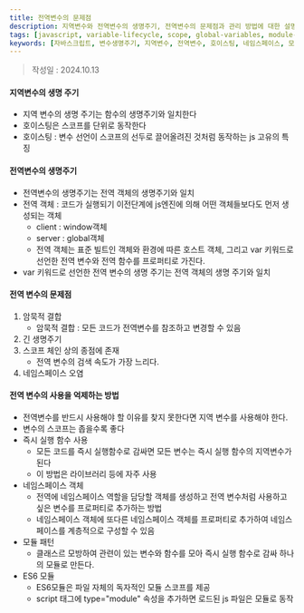 ```yaml
---
title: 전역변수의 문제점
description: 지역변수와 전역변수의 생명주기, 전역변수의 문제점과 관리 방법에 대한 설명
tags: [javascript, variable-lifecycle, scope, global-variables, module-pattern]
keywords: [자바스크립트, 변수생명주기, 지역변수, 전역변수, 호이스팅, 네임스페이스, 모듈패턴, 즉시실행함수]
---
```


>작성일 : 2024.10.13
#### 지역변수의 생명 주기
- 지역 변수의 생명 주기는 함수의 생명주기와 일치한다
- 호이스팅은 스코프를 단위로 동작한다
- 호이스팅 : 변수 선언이 스코프의 선두로 끌어올려진 것처럼 동작하는 js 고유의 특징

#### 전역변수의 생명주기
- 전역변수의 생명주기는 전역 객체의 생명주기와 일치
- 전역 객체 : 코드가 실행되기 이전단계에 js엔진에 의해 어떤 객체들보다도 먼저 생성되는 객체
	- client : window객체
	- server : global객체
	- 전역 객체는 표준 빌트인 객체와 환경에 따른 호스트 객체, 그리고 var 키워드로 선언한 전역 변수와 전역 함수를 프로퍼티로 가진다.
- var 키워드로 선언한 전역 변수의 생명 주기는 전역 객체의 생명 주기와 일치

#### 전역 변수의 문제점
1. 암묵적 결합
	- 암묵적 결합 : 모든 코드가 전역변수를 참조하고 변경할 수 있음
2. 긴 생명주기
3. 스코프 체인 상의 종점에 존재
	- 전역 변수의 검색 속도가 가장 느리다.
4. 네임스페이스 오염

#### 전역 변수의 사용을 억제하는 방법
- 전역변수를 반드시 사용해야 할 이유를 찾지 못한다면 지역 변수를 사용해야 한다.
- 변수의 스코프는 좁을수록 좋다
- 즉시 실행 함수 사용
	- 모든 코드를 즉시 실행함수로 감싸면 모든 변수는 즉시 실행 함수의 지역변수가 된다
	- 이 방법은 라이브러리 등에 자주 사용
- 네임스페이스 객체
	- 전역에 네임스페이스 역할을 담당할 객체를 생성하고 전역 변수처럼 사용하고 싶은 변수를 프로퍼티로 추가하는 방법
	- 네임스페이스 객체에 또다른 네임스페이스 객체를 프로퍼티로 추가하여 네임스페이스를 계층적으로 구성할 수 있음
- 모듈 패턴
	- 클래스르 모방하여 관련이 있는 변수와 함수를 모아 즉시 실행 함수로 감싸 하나의 모듈로 만든다.
- ES6 모듈
	- ES6모듈은 파일 자체의 독자적인 모듈 스코프를 제공
	- script 태그에 type="module" 속성을 추가하면 로드된 js 파일은 모듈로 동작